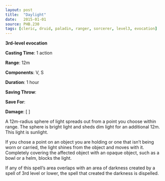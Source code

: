 ```yaml
---
layout: post
title:  "Daylight"
date:   2015-01-01
source: PHB.230
tags: [cleric, druid, paladin, ranger, sorcerer, level3, evocation]
---
```


**3rd-level evocation**

**Casting Time**: 1 action

**Range**: 12m

**Components**: V, S

**Duration**: 1 hour

**Saving Throw**:

**Save For**:

**Damage**: [ ]

A 12m-radius sphere of light spreads out from a point you choose within range. The sphere is bright light and sheds dim light for an additional 12m. This light is sunlight.

If you chose a point on an object you are holding or one that isn’t being worn or carried, the light shines from the object and moves with it. Completely covering the affected object with an opaque object, such as a bowl or a helm, blocks the light.

If any of this spell’s area overlaps with an area of darkness created by a spell of 3rd level or lower, the spell that created the darkness is dispelled.
